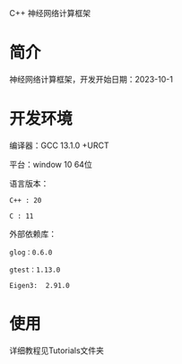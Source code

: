 C++ 神经网络计算框架

# 简介

神经网络计算框架，开发开始日期：2023-10-1

# 开发环境

编译器：GCC 13.1.0 +URCT

平台：window 10 64位

语言版本：

    C++ : 20

    C : 11

外部依赖库：

    glog：0.6.0

    gtest：1.13.0

    Eigen3:  2.91.0

# 使用

详细教程见Tutorials文件夹
